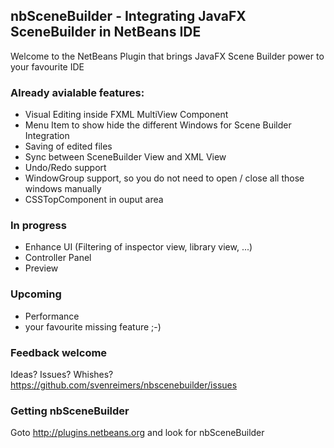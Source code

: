 ## nbSceneBuilder - Integrating JavaFX SceneBuilder in NetBeans IDE 

Welcome to the NetBeans Plugin that brings JavaFX Scene Builder power to your favourite IDE

###  Already avialable features:

* Visual Editing inside FXML MultiView Component
* Menu Item to show hide the different Windows for Scene Builder Integration
* Saving of edited files
* Sync between SceneBuilder View and XML View
* Undo/Redo support
* WindowGroup support, so you do not need to open / close all those windows manually
* CSSTopComponent in ouput area

### In progress
* Enhance UI (Filtering of inspector view, library view, ...)
* Controller Panel
* Preview

### Upcoming
* Performance
* your favourite missing feature ;-)

### Feedback welcome
Ideas? Issues? Whishes? https://github.com/svenreimers/nbscenebuilder/issues

### Getting nbSceneBuilder
Goto http://plugins.netbeans.org and look for nbSceneBuilder
